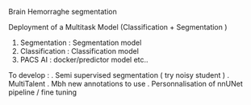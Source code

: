 Brain Hemorraghe segmentation 

Deployment of a Multitask Model (Classification + Segmentation )
1. Segmentation : Segmentation model 
2. Classification : Classification model
3. PACS AI : docker/predictor model etc..


To develop : 
. Semi supervised segmentation  ( try noisy student )
. MultiTalent 
. Mbh new annotations to use 
. Personnalisation of nnUNet pipeline / fine tuning 



